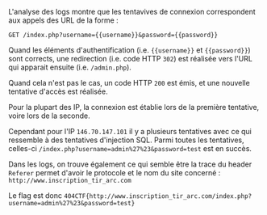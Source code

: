 
L'analyse des logs montre que les tentavives de connexion correspondent aux appels des URL de la forme :

```http
GET /index.php?username={{username}}&password={{password}}
```

Quand les éléments d'authentification (i.e. `{{username}}` et `{{password}}`) sont corrects, une redirection (i.e. code HTTP `302`) est réalisée vers l'URL qui apparait ensuite (i.e. `/admin.php`).

Quand cela n'est pas le cas, un code HTTP `200` est émis, et une nouvelle tentative d'accès est réalisée.

Pour la plupart des IP, la connexion est établie lors de la première tentative, voire lors de la seconde.

Cependant pour l'IP `146.70.147.101` il y a plusieurs tentatives avec ce qui ressemble à des tentatives d'injection SQL. Parmi toutes les tentatives, celles-ci `/index.php?username=admin%27%23&password=test` est en succès.

Dans les logs, on trouve également ce qui semble être la trace du header `Referer` permet d'avoir le protocole et le nom du site concerné : `http://www.inscription_tir_arc.com`

Le flag est donc `404CTF{http://www.inscription_tir_arc.com/index.php?username=admin%27%23&password=test}`